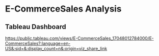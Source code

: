 # E-CommerceSales Analysis

## Tableau Dashboard
https://public.tableau.com/views/E-CommerceSales_17048012784000/E-CommerceSales?:language=en-US&:sid=&:display_count=n&:origin=viz_share_link
